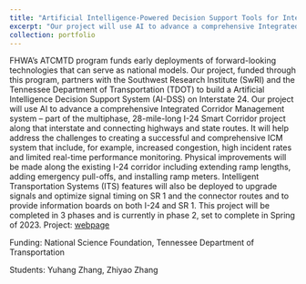 ```yaml
---
title: "Artificial Intelligence-Powered Decision Support Tools for Integrated Corridor Management on Interstate 24 Smart Corridor"
excerpt: "Our project will use AI to advance a comprehensive Integrated Corridor Management system 1<br/><img src='/images/atcmtd.png'>"
collection: portfolio
---
```


FHWA’s ATCMTD program funds early deployments of forward-looking technologies that can 
serve as national models. Our project, funded through this program, partners with the 
Southwest Research Institute (SwRI) and the Tennessee Department of Transportation (TDOT)
to build a Artificial Intelligence Decision Support System (AI-DSS) on Interstate 24. Our 
project will use AI to advance a comprehensive Integrated Corridor Management system – 
part of the multiphase, 28-mile-long I-24 Smart Corridor project along that interstate 
and connecting highways and state routes. It will help address the challenges to creating 
a successful and comprehensive ICM system that include, for example, increased congestion, 
high incident rates and limited real-time performance monitoring. Physical improvements 
will be made along the existing I-24 corridor including extending ramp lengths, adding 
emergency pull-offs, and installing ramp meters. Intelligent Transportation Systems (ITS) 
features will also be deployed to upgrade signals and optimize signal timing on SR 1 and 
the connector routes and to provide information boards on both I-24 and SR 1. This project 
will be completed in 3 phases and is currently in phase 2, set to complete in Spring of 2023.
Project: [webpage](https://www.tn.gov/tdot/projects/region-3/i-24-smart-corridor.html)

Funding:  National Science Foundation, Tennessee Department of Transportation

Students: Yuhang Zhang, Zhiyao Zhang